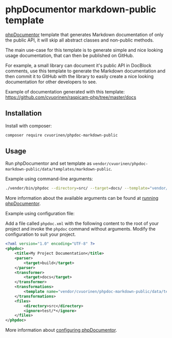 # phpDocumentor markdown-public template

[phpDocumentor](http://www.phpdoc.org/) template that generates Markdown documentation of only the public API, it will skip all abstract classes and non-public methods.

The main use-case for this template is to generate simple and nice looking usage documentation, that can then be published on GitHub.

For example, a small library can document it's public API in DocBlock comments, use this template to generate the Markdown documentation and then commit it to GitHub with the library to easily create a nice looking documentation for other developers to see.

Example of documentation generated with this template: https://github.com/cvuorinen/raspicam-php/tree/master/docs

## Installation

Install with composer:

```bash
composer require cvuorinen/phpdoc-markdown-public
```

## Usage

Run phpDocumentor and set template as `vendor/cvuorinen/phpdoc-markdown-public/data/templates/markdown-public`.

Example using command-line arguments:

```bash
./vendor/bin/phpdoc --directory=src/ --target=docs/ --template="vendor/cvuorinen/phpdoc-markdown-public/data/templates/markdown-public" --title="My Project Documentation"
```

More information about the available arguments can be found at [running phpDocumentor](http://www.phpdoc.org/docs/latest/guides/running-phpdocumentor.html).

Example using configuration file:

Add a file called `phpdoc.xml` with the following content to the root of your project and invoke the `phpdoc` command without arguments. Modify the configuration to suit your project.

```xml
<?xml version="1.0" encoding="UTF-8" ?>
<phpdoc>
    <title>My Project Documentation</title>
    <parser>
        <target>build</target>
    </parser>
    <transformer>
        <target>docs</target>
    </transformer>
    <transformations>
        <template name="vendor/cvuorinen/phpdoc-markdown-public/data/templates/markdown-public" />
    </transformations>
    <files>
        <directory>src</directory>
        <ignore>test/*</ignore>
    </files>
</phpdoc>
```

More information about [configuring phpDocumentor](http://www.phpdoc.org/docs/latest/references/configuration.html).
